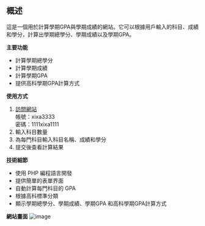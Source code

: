 ## 概述

這是一個用於計算學期GPA與學期成績的網站。它可以根據用戶輸入的科目、成績和學分，計算出學期總學分、學期成績以及學期GPA。

**主要功能**

* 計算學期總學分
* 計算學期成績
* 計算學期GPA
* 提供高科學期GPA計算方式

**使用方式**

1. [訪問網站](http://203.64.95.42/C112151111/GPA_login.php)   
帳號：xixa3333   
密碼：1111xixa1111
2. 輸入科目數量
3. 為每門科目輸入科目名稱、成績和學分
4. 提交後查看計算結果

**技術細節**

* 使用 PHP 編程語言開發
* 提供簡單的表單界面
* 自動計算每門科目的 GPA
* 根據高科標準分類
* 顯示學期總學分、學期成績、學期GPA 和高科學期GPA計算方式

**網站畫面**
![image](https://github.com/xixa3333/GPA-website/assets/128284090/fefa6b5b-365b-4c71-ba03-3200993c03c1)


